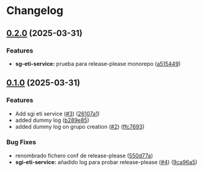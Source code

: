 # Changelog

## [0.2.0](https://github.com/didiez/hercules-sgi-monorepo-ci-poc/compare/v0.1.0...v0.2.0) (2025-03-31)


### Features

* **sg-eti-service:** prueba para release-please monorepo ([a515449](https://github.com/didiez/hercules-sgi-monorepo-ci-poc/commit/a515449bb861218d23958ce98b5270a2d883e5bc))

## [0.1.0](https://github.com/didiez/hercules-sgi-monorepo-ci-poc/compare/v0.0.13...v0.1.0) (2025-03-31)


### Features

* Add sgi eti service ([#3](https://github.com/didiez/hercules-sgi-monorepo-ci-poc/issues/3)) ([26107a1](https://github.com/didiez/hercules-sgi-monorepo-ci-poc/commit/26107a13c8ec7a9cd9c8427d1f5ca37a20018f15))
* added dummy log ([b289e85](https://github.com/didiez/hercules-sgi-monorepo-ci-poc/commit/b289e858bc4d6000455fc2829e3364872c304659))
* added dummy log on grupo creation ([#2](https://github.com/didiez/hercules-sgi-monorepo-ci-poc/issues/2)) ([ffc7693](https://github.com/didiez/hercules-sgi-monorepo-ci-poc/commit/ffc76932a8ecf85de765047e3cc78c39f5da2ae4))


### Bug Fixes

* renombrado fichero conf de release-please ([550d77a](https://github.com/didiez/hercules-sgi-monorepo-ci-poc/commit/550d77aaedc9fb14ade6f8aad1327ea71c5d9ca9))
* **sgi-eti-service:** añadido log para probar release-please ([#4](https://github.com/didiez/hercules-sgi-monorepo-ci-poc/issues/4)) ([9ca96a5](https://github.com/didiez/hercules-sgi-monorepo-ci-poc/commit/9ca96a53464271398bf11a3072d391befd33b5b1))
